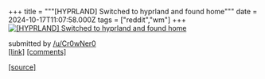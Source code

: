 +++
title = """[HYPRLAND] Switched to hyprland and found home"""
date = 2024-10-17T11:07:58.000Z
tags = ["reddit","wm"]
+++
[![[HYPRLAND] Switched to hyprland and found home](https://b.thumbs.redditmedia.com/5FOKsIeWKPwLLACK-zbIKv8Jq2y_Uu8HlMmqOLwrJOg.jpg "[HYPRLAND] Switched to hyprland and found home")](https://www.reddit.com/r/unixporn/comments/1g5oce0/hyprland_switched_to_hyprland_and_found_home/)

submitted by [/u/Cr0wNer0](https://www.reddit.com/user/Cr0wNer0)  
[\[link\]](https://www.reddit.com/gallery/1g5oce0) [\[comments\]](https://www.reddit.com/r/unixporn/comments/1g5oce0/hyprland_switched_to_hyprland_and_found_home/)

[[source]](https://www.reddit.com/r/unixporn/comments/1g5oce0/hyprland_switched_to_hyprland_and_found_home/)

